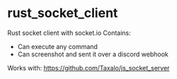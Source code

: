 # rust_socket_client
Rust socket client with socket.io
Contains:
- Can execute any command
- Can screenshot and sent it over a discord webhook

Works with: https://github.com/Taxalo/js_socket_server
